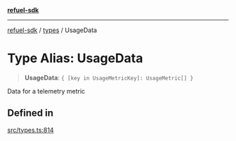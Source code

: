 [**refuel-sdk**](../../README.md)

***

[refuel-sdk](../../modules.md) / [types](../README.md) / UsageData

# Type Alias: UsageData

> **UsageData**: `{ [key in UsageMetricKey]: UsageMetric[] }`

Data for a telemetry metric

## Defined in

[src/types.ts:814](https://github.com/refuel-ai/refuel-sdk/blob/6bdaa976108229093d96ed4ea0b79dde2d2eeea9/src/types.ts#L814)
